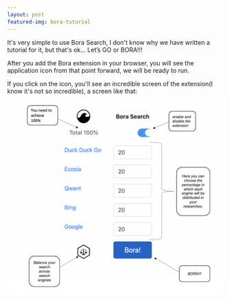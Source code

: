 ```yaml
---
layout: post
featured-img: bora-tutorial
---
```


It's very simple to use Bora Search, I don't know why we have written a tutorial for it, but that's ok... Let’s GO or BORA!!!

After you add the Bora extension in your browser, you will see the application icon from that point forward, we will be ready to run.

If you click on the icon, you'll see an incredible screen of the extension(I know it's not so incredible), a screen like that:

![tutorial](/assets/img/posts/bora-bora-tutorial.jpg)
